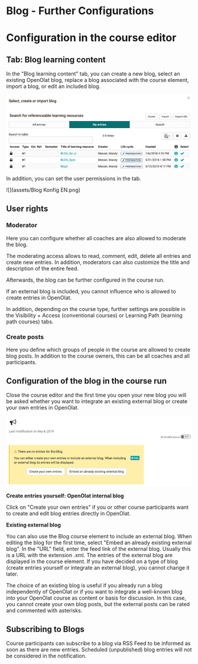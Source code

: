 # Blog - Further Configurations

# Configuration in the course editor

## Tab: Blog learning content

In the "Blog learning content" tab, you can create a new blog, select an
existing OpenOlat blog, replace a blog associated with the course element,
import a blog, or edit an included blog.

![](assets/Blog_neu_EN.png)

In addition, you can set the user permissions in the tab.

![](assets/Blog Konfig EN.png)

## User rights

### Moderator

Here you can configure whether all coaches are also allowed to moderate the
blog.

The moderating access allows to read, comment, edit, delete all entries and
create new entries. In addition, moderators can also customize the title and
description of the entire feed.

Afterwards, the blog can be further configured in the course run.

If an external blog is included, you cannot influence who is allowed to create
entries in OpenOlat.

In addition, depending on the course type, further settings are possible in
the Visibility + Access (conventional courses) or Learning Path (learning path
courses) tabs.

### Create posts

Here you define which groups of people in the course are allowed to create
blog posts. In addition to the course owners, this can be all coaches and all
participants.

## Configuration of the blog in the course run

Close the course editor and the first time you open your new blog you will be
asked whether you want to integrate an existing external blog or create your
own entries in OpenOlat.

![](assets/Blog_EN.png)

 **Create entries yourself: OpenOlat internal blog**

Click on "Create your own entries" if you or other course participants want to
create and edit blog entries directly in OpenOlat.

  
 **Existing external blog**

You can also use the Blog course element to include an external blog. When
editing the blog for the first time, select "Embed an already existing
external blog". In the "URL" field, enter the feed link of the external blog.
Usually this is a URL with the extension .xml. The entries of the external
blog are displayed in the course element. If you have decided on a type of
blog (create entries yourself or integrate an external blog), you cannot
change it later.

The choice of an existing blog is useful if you already run a blog
independently of OpenOlat or if you want to integrate a well-known blog into
your OpenOlat course as content or basis for discussion. In this case, you
cannot create your own blog posts, but the external posts can be rated and
commented with asterisks.

##  Subscribing to Blogs

Course participants can subscribe to a blog via RSS Feed to be informed as
soon as there are new entries. Scheduled (unpublished) blog entries will not
be considered in the notification.

  

